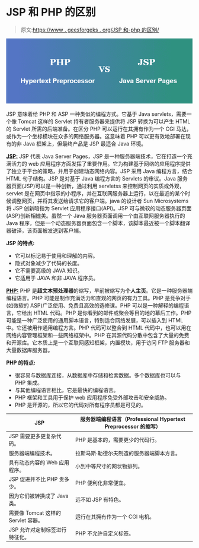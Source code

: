 # JSP 和 PHP 的区别

> 原文:[https://www . geesforgeks . org/JSP 和-php 的区别/](https://www.geeksforgeeks.org/difference-between-jsp-and-php/)

![](img/9dbebc807f7704eb4658c42c9b893d88.png)

JSP 意味着给 PHP 和 ASP 一种类似的编程方式。它基于 Java servlets，需要一个像 Tomcat 这样的 Servlet 持有者服务器来提供将 JSP 转换为可以产生 HTML 的 Servlet 所需的后端准备。在区分 PHP 可以运行在其拥有作为一个 CGI 马达，或作为一个坐标模块在众多的网络服务器。这意味着 PHP 可以更有效地部署在现有的非 Java 框架上，但最终产品是 JSP 最适合 Java 环境。

**[JSP:](https://www.geeksforgeeks.org/introduction-to-jsp/)** JSP 代表 Java Server Pages，JSP 是一种服务器端技术，它在打造一个充满活力的 web 应用程序方面发挥了重要作用。它为构建基于网络的应用程序提供了独立于平台的策略，并用于创建动态网络内容。JSP 采用 Java 编程方言，结合 HTML 句子结构。JSP 是对基于 Java 编程方言的 Servlets 的审议。Java 服务器页面(JSP)可以是一种创新，通过利用 servletss 来控制网页的实质或外观，servlet 是在网页中指示的小程序，并在互联网服务器上运行，以在最近的某个时候调整网页，并将其发送给请求它的客户端。java 的设计者 Sun Microsystems 将 JSP 创新暗指为 Servlet 应用程序接口(API)。JSP 可与微软的动态服务器页面(ASP)创新相媲美。虽然一个 Java 服务器页面调用一个由互联网服务器执行的 Java 程序，但是一个动态服务器页面包含一个脚本，该脚本最近被一个脚本翻译器破译，该页面被发送到客户端。

**JSP 的特点:**

*   它可以标记易于使用和理解的内容。
*   隐式对象减少了代码的长度。
*   它不需要高级的 JAVA 知识。
*   它适用于 JAVA 和非 JAVA 程序员。

**[PHP:](https://www.geeksforgeeks.org/php-introduction/)** PHP 是**超文本预处理器**的缩写，早前被缩写为**个人主页**。它是一种服务器端编程语言。PHP 可能是制作充满活力和直观的网页的有力工具。PHP 是竞争对手(如微软的 ASP)广泛使用、免费且高效的选修课。PHP 可以是一种解释的编程语言，它给出 HTML 代码。PHP 是你看到的邮件或聚会等目的地的幕后工作。PHP 可能是一种广泛使用的通用脚本语言，特别适合网络发展，可以插入到 HTML 中。它还被用作通用编程方言。PHP 代码可以整合到 HTML 代码中，也可以用在网络内容管理框架和一些网络框架中。PHP 在其源代码分散中包含了大量的免费和开源库。它本质上是一个互联网感知框架，内置模块，用于访问 FTP 服务器和大量数据库服务器。

**PHP 的特点:**

*   很容易与数据库连接，从数据库中存储和检索数据。多个数据库也可以与 PHP 集成。
*   与其他编程语言相比，它是最快的编程语言。
*   PHP 框架和工具用于保护 web 应用程序免受外部攻击和安全威胁。
*   PHP 是开源的，所以它的代码对所有程序员都是可见的。

| JSP | 服务器端编程语言（Professional Hypertext Preprocessor 的缩写） |
| --- | --- |
| JSP 需要更多更复杂代码。 | PHP 是基本的，需要更少的代码行。 |
| 服务器端编程技术。 | 拉斯马斯·勒德尔夫制造的服务器端脚本方言。 |
| 具有动态内容的 Web 应用程序。 | 小到中等尺寸的网状物排列。 |
| JSP 促进并不比 PHP 贵多少。 | PHP 便利化非常便宜。 |
| 因为它们被转换成了 Java 类。 | 远不如 JSP 有特色。 |
| 需要像 Tomcat 这样的 Servlet 容器。 | 运行在其拥有作为一个 CGI 电机。 |
| JSP 允许对定制标签进行特征化。 | PHP 不允许自定义标签。 |